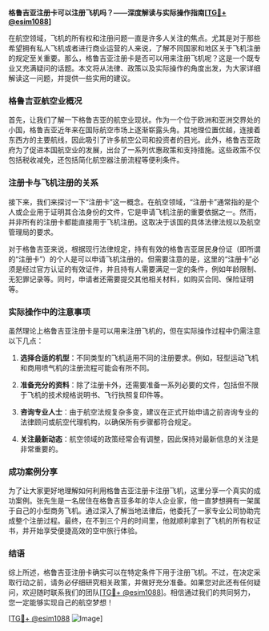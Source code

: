 **格鲁吉亚注册卡可以注册飞机吗？——深度解读与实际操作指南[[TG💪+ @esim1088](https://t.me/s/esim1088)]**

在航空领域，飞机的所有权和注册问题一直是许多人关注的焦点。尤其是对于那些希望拥有私人飞机或者进行商业运营的人来说，了解不同国家和地区关于飞机注册的规定至关重要。那么，格鲁吉亚注册卡是否可以用来注册飞机呢？这是一个既专业又充满疑问的话题。本文将从法律、政策以及实际操作的角度出发，为大家详细解读这一问题，并提供一些实用的建议。

### 格鲁吉亚航空业概况

首先，让我们了解一下格鲁吉亚的航空业现状。作为一个位于欧洲和亚洲交界处的小国，格鲁吉亚近年来在国际航空市场上逐渐崭露头角。其地理位置优越，连接着东西方的主要航线，因此吸引了许多航空公司和投资者的目光。此外，格鲁吉亚政府为了促进本国航空业的发展，出台了一系列优惠政策和支持措施。这些政策不仅包括税收减免，还包括简化航空器注册流程等便利条件。

### 注册卡与飞机注册的关系

接下来，我们来探讨一下“注册卡”这一概念。在航空领域，“注册卡”通常指的是个人或企业用于证明其合法身份的文件，它是申请飞机注册的重要依据之一。然而，并非所有的注册卡都能直接用于飞机注册。这取决于该国的具体法律法规以及航空管理局的要求。

对于格鲁吉亚来说，根据现行法律规定，持有有效的格鲁吉亚居民身份证（即所谓的“注册卡”）的个人是可以申请飞机注册的。但需要注意的是，这里的“注册卡”必须是经过官方认证的有效证件，并且持有人需要满足一定的条件，例如年龄限制、无犯罪记录等。同时，申请者还需要提交其他相关材料，如购买合同、保险证明等。

### 实际操作中的注意事项

虽然理论上格鲁吉亚注册卡是可以用来注册飞机的，但在实际操作过程中仍需注意以下几点：

1. **选择合适的机型**：不同类型的飞机适用不同的注册要求。例如，轻型运动飞机和商用喷气机的注册流程可能会有所不同。
   
2. **准备充分的资料**：除了注册卡外，还需要准备一系列必要的文件，包括但不限于飞机的技术规格说明书、飞行执照复印件等。

3. **咨询专业人士**：由于航空法规复杂多变，建议在正式开始申请之前咨询专业的法律顾问或航空代理机构，以确保所有步骤都符合规定。

4. **关注最新动态**：航空领域的政策经常会有调整，因此保持对最新信息的关注是非常重要的。

### 成功案例分享

为了让大家更好地理解如何利用格鲁吉亚注册卡注册飞机，这里分享一个真实的成功案例。张先生是一名居住在格鲁吉亚多年的华人企业家，他一直梦想拥有一架属于自己的小型商务飞机。通过深入了解当地法律后，他委托了一家专业公司协助完成整个注册过程。最终，在不到三个月的时间里，他就顺利拿到了飞机的所有权证书，并开始享受便捷高效的空中旅行体验。

### 结语

综上所述，格鲁吉亚注册卡确实可以在特定条件下用于注册飞机。不过，在决定采取行动之前，请务必仔细研究相关政策，并做好充分准备。如果您对此还有任何疑问，欢迎随时联系我们的团队[[TG💪+ @esim1088](https://t.me/s/esim1088)]。相信通过我们的共同努力，您一定能够实现自己的航空梦想！

[[TG💪+ @esim1088](https://t.me/s/esim1088) ![Image](https://i.postimg.cc/4NQfJmqS/Snipaste-2025-05-13-00-14-12.png)]